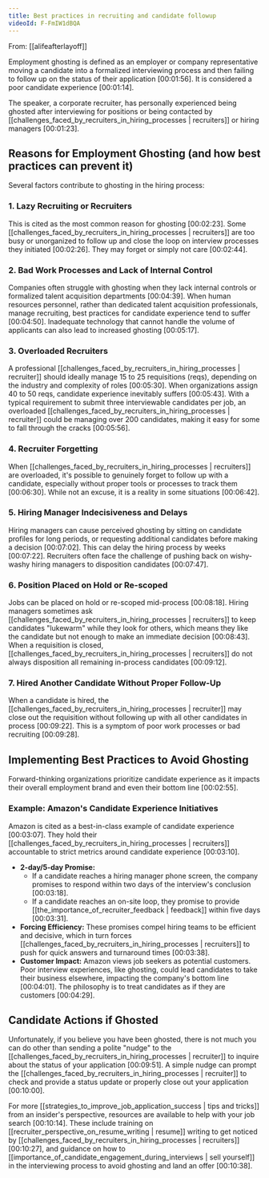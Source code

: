 ```yaml
---
title: Best practices in recruiting and candidate followup
videoId: F-FmIW1dBQA
---
```


From: [[alifeafterlayoff]] <br/> 

Employment ghosting is defined as an employer or company representative moving a candidate into a formalized interviewing process and then failing to follow up on the status of their application <a class="yt-timestamp" data-t="00:01:56">[00:01:56]</a>. It is considered a poor candidate experience <a class="yt-timestamp" data-t="00:01:14">[00:01:14]</a>.

The speaker, a corporate recruiter, has personally experienced being ghosted after interviewing for positions or being contacted by [[challenges_faced_by_recruiters_in_hiring_processes | recruiters]] or hiring managers <a class="yt-timestamp" data-t="00:01:23">[00:01:23]</a>.

## Reasons for Employment Ghosting (and how best practices can prevent it)

Several factors contribute to ghosting in the hiring process:

### 1. Lazy Recruiting or Recruiters
This is cited as the most common reason for ghosting <a class="yt-timestamp" data-t="00:02:23">[00:02:23]</a>. Some [[challenges_faced_by_recruiters_in_hiring_processes | recruiters]] are too busy or unorganized to follow up and close the loop on interview processes they initiated <a class="yt-timestamp" data-t="00:02:26">[00:02:26]</a>. They may forget or simply not care <a class="yt-timestamp" data-t="00:02:44">[00:02:44]</a>.

### 2. Bad Work Processes and Lack of Internal Control
Companies often struggle with ghosting when they lack internal controls or formalized talent acquisition departments <a class="yt-timestamp" data-t="00:04:39">[00:04:39]</a>. When human resources personnel, rather than dedicated talent acquisition professionals, manage recruiting, best practices for candidate experience tend to suffer <a class="yt-timestamp" data-t="00:04:50">[00:04:50]</a>. Inadequate technology that cannot handle the volume of applicants can also lead to increased ghosting <a class="yt-timestamp" data-t="00:05:17">[00:05:17]</a>.

### 3. Overloaded Recruiters
A professional [[challenges_faced_by_recruiters_in_hiring_processes | recruiter]] should ideally manage 15 to 25 requisitions (reqs), depending on the industry and complexity of roles <a class="yt-timestamp" data-t="00:05:30">[00:05:30]</a>. When organizations assign 40 to 50 reqs, candidate experience inevitably suffers <a class="yt-timestamp" data-t="00:05:43">[00:05:43]</a>. With a typical requirement to submit three interviewable candidates per job, an overloaded [[challenges_faced_by_recruiters_in_hiring_processes | recruiter]] could be managing over 200 candidates, making it easy for some to fall through the cracks <a class="yt-timestamp" data-t="00:05:56">[00:05:56]</a>.

### 4. Recruiter Forgetting
When [[challenges_faced_by_recruiters_in_hiring_processes | recruiters]] are overloaded, it's possible to genuinely forget to follow up with a candidate, especially without proper tools or processes to track them <a class="yt-timestamp" data-t="00:06:30">[00:06:30]</a>. While not an excuse, it is a reality in some situations <a class="yt-timestamp" data-t="00:06:42">[00:06:42]</a>.

### 5. Hiring Manager Indecisiveness and Delays
Hiring managers can cause perceived ghosting by sitting on candidate profiles for long periods, or requesting additional candidates before making a decision <a class="yt-timestamp" data-t="00:07:02">[00:07:02]</a>. This can delay the hiring process by weeks <a class="yt-timestamp" data-t="00:07:22">[00:07:22]</a>. Recruiters often face the challenge of pushing back on wishy-washy hiring managers to disposition candidates <a class="yt-timestamp" data-t="00:07:47">[00:07:47]</a>.

### 6. Position Placed on Hold or Re-scoped
Jobs can be placed on hold or re-scoped mid-process <a class="yt-timestamp" data-t="00:08:18">[00:08:18]</a>. Hiring managers sometimes ask [[challenges_faced_by_recruiters_in_hiring_processes | recruiters]] to keep candidates "lukewarm" while they look for others, which means they like the candidate but not enough to make an immediate decision <a class="yt-timestamp" data-t="00:08:43">[00:08:43]</a>. When a requisition is closed, [[challenges_faced_by_recruiters_in_hiring_processes | recruiters]] do not always disposition all remaining in-process candidates <a class="yt-timestamp" data-t="00:09:12">[00:09:12]</a>.

### 7. Hired Another Candidate Without Proper Follow-Up
When a candidate is hired, the [[challenges_faced_by_recruiters_in_hiring_processes | recruiter]] may close out the requisition without following up with all other candidates in process <a class="yt-timestamp" data-t="00:09:22">[00:09:22]</a>. This is a symptom of poor work processes or bad recruiting <a class="yt-timestamp" data-t="00:09:28">[00:09:28]</a>.

## Implementing Best Practices to Avoid Ghosting

Forward-thinking organizations prioritize candidate experience as it impacts their overall employment brand and even their bottom line <a class="yt-timestamp" data-t="00:02:55">[00:02:55]</a>.

### Example: Amazon's Candidate Experience Initiatives
Amazon is cited as a best-in-class example of candidate experience <a class="yt-timestamp" data-t="00:03:07">[00:03:07]</a>. They hold their [[challenges_faced_by_recruiters_in_hiring_processes | recruiters]] accountable to strict metrics around candidate experience <a class="yt-timestamp" data-t="00:03:10">[00:03:10]</a>.

*   **2-day/5-day Promise:**
    *   If a candidate reaches a hiring manager phone screen, the company promises to respond within two days of the interview's conclusion <a class="yt-timestamp" data-t="00:03:18">[00:03:18]</a>.
    *   If a candidate reaches an on-site loop, they promise to provide [[the_importance_of_recruiter_feedback | feedback]] within five days <a class="yt-timestamp" data-t="00:03:31">[00:03:31]</a>.
*   **Forcing Efficiency:** These promises compel hiring teams to be efficient and decisive, which in turn forces [[challenges_faced_by_recruiters_in_hiring_processes | recruiters]] to push for quick answers and turnaround times <a class="yt-timestamp" data-t="00:03:38">[00:03:38]</a>.
*   **Customer Impact:** Amazon views job seekers as potential customers. Poor interview experiences, like ghosting, could lead candidates to take their business elsewhere, impacting the company's bottom line <a class="yt-timestamp" data-t="00:04:01">[00:04:01]</a>. The philosophy is to treat candidates as if they are customers <a class="yt-timestamp" data-t="00:04:29">[00:04:29]</a>.

## Candidate Actions if Ghosted

Unfortunately, if you believe you have been ghosted, there is not much you can do other than sending a polite "nudge" to the [[challenges_faced_by_recruiters_in_hiring_processes | recruiter]] to inquire about the status of your application <a class="yt-timestamp" data-t="00:09:51">[00:09:51]</a>. A simple nudge can prompt the [[challenges_faced_by_recruiters_in_hiring_processes | recruiter]] to check and provide a status update or properly close out your application <a class="yt-timestamp" data-t="00:10:00">[00:10:00]</a>.

For more [[strategies_to_improve_job_application_success | tips and tricks]] from an insider's perspective, resources are available to help with your job search <a class="yt-timestamp" data-t="00:10:14">[00:10:14]</a>. These include training on [[recruiter_perspective_on_resume_writing | resume]] writing to get noticed by [[challenges_faced_by_recruiters_in_hiring_processes | recruiters]] <a class="yt-timestamp" data-t="00:10:27">[00:10:27]</a>, and guidance on how to [[importance_of_candidate_engagement_during_interviews | sell yourself]] in the interviewing process to avoid ghosting and land an offer <a class="yt-timestamp" data-t="00:10:38">[00:10:38]</a>.